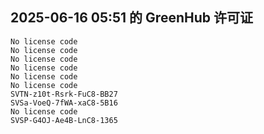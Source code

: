 ## 2025-06-16 05:51 的 GreenHub 许可证
```
No license code
No license code
No license code
No license code
No license code
No license code
SVTN-z10t-Rsrk-FuC8-BB27
SVSa-VoeQ-7fWA-xaC8-5B16
No license code
SVSP-G4OJ-Ae4B-LnC8-1365
```
